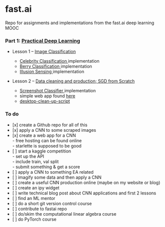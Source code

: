 # fast.ai
Repo for assignments and implementations from the fast.ai deep learning MOOC


### Part 1: <a href = "https://github.com/anjay1101/fast.ai/blob/master/Practical_Deep_Learning_Notes.ipynb"> Practical Deep Learning <a>
* Lesson 1 – <a href = "https://course.fast.ai/videos/?lesson=1"> Image Classification
   * <a href = https://github.com/anjay1101/fast.ai/blob/master/Celebrity_Classification.ipynb > Celebrity Classification <a> implementation
   * <a href = https://github.com/anjay1101/fast.ai/blob/master/Berry_Classif.ipynb > Berry Classification <a> implementation
   * <a href = https://github.com/anjay1101/fast.ai/blob/master/Illusion-Sensing.ipynb > Illusion Sensing <a> implementation

* Lesson 2 – <a href = "https://course.fast.ai/videos/?lesson=2"> Data cleaning and production; SGD from Scratch <a>
   * <a href = https://github.com/anjay1101/fast.ai/blob/master/Desktop-Classif.ipynb > Screenshot Classifier <a> implementation
    * simple web app found <a href = https://desktop-cleaner.onrender.com/> here </a>
    * <a href = https://github.com/anjay1101/fast.ai/blob/master/Clean-Up.ipynb> desktop-clean-up-script </a>



 ### To do
 <ul>
  <li>[x] create a Github repo for all of this </li>
<li>[x] apply a CNN to some scraped images </li>
<li>[x] create a web app for a CNN </li>
- free hosting can be found online <br>
- starlette is supposed to be good
<li> [ ] start a kaggle competition </li>
- set up the API <br>
- include train, val split <br>
- submit something & get a score
<li> [ ] apply a CNN to something EA related </li>
<li> [ ] imagify some data and then apply a CNN </li>
<li> [ ] create a useful CNN production online (maybe on my website or blog) </li>
<li> [ ] create an ipy widget </li>
<li> [ ] write technical blog post about CNN applications and first 2 lessons </li>
<li> [ ] find an ML mentor </li>
<li> [ ] do a short git version control course </li>
<li> [ ] contribute to fastai repo </li>
<li> [ ] do/skim the computational linear algebra course </li>
<li> [ ] do PyTorch course </li>
</ul>
